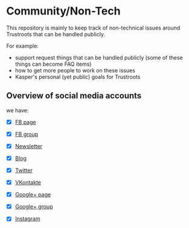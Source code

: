 # Community/Non-Tech

This repository is mainly to keep track of non-technical issues around Trustroots that can be handled publicly.

For example:

- support request things that can be handled publicly (some of these things can become FAQ items)
- how to get more people to work on these issues
- Kasper's personal (yet public) goals for Trustroots


## Overview of social media accounts


we have:
- [x] [FB page](https://www.facebook.com/trustroots.org)
- [x] [FB group](https://www.facebook.com/groups/trustroots/)
- [x] [Newsletter](http://ideas.trustroots.org/newsletter/)
- [x] [Blog](http://ideas.trustroots.org)
- [x] [Twitter](https://twitter.com/trustroots)
- [x] [VKontakte](https://vk.com/public83461619)
- [x] [Google+ page](https://google.com/+TrustrootsOrg)
- [x] [Google+ group](https://plus.google.com/communities/110376845532540658554)
- [x] [Instagram](https://www.instagram.com/trustroots_org/)

